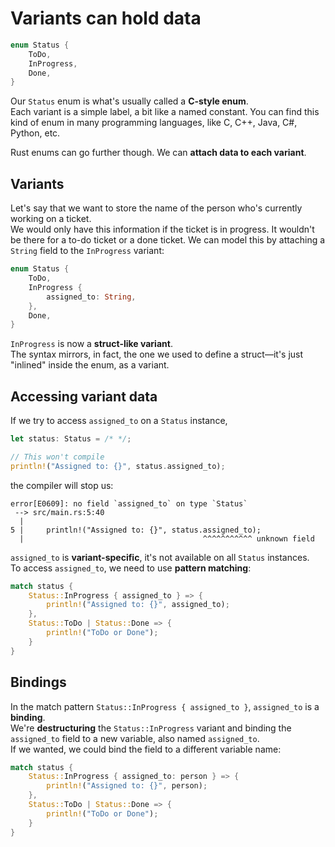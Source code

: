 # Variants can hold data

```rust
enum Status {
    ToDo,
    InProgress,
    Done,
}
```

Our `Status` enum is what's usually called a **C-style enum**.\
Each variant is a simple label, a bit like a named constant. You can find this kind of enum in many programming
languages, like C, C++, Java, C#, Python, etc.

Rust enums can go further though. We can **attach data to each variant**.

## Variants

Let's say that we want to store the name of the person who's currently working on a ticket.\
We would only have this information if the ticket is in progress. It wouldn't be there for a to-do ticket or
a done ticket.
We can model this by attaching a `String` field to the `InProgress` variant:

```rust
enum Status {
    ToDo,
    InProgress {
        assigned_to: String,
    },
    Done,
}
```

`InProgress` is now a **struct-like variant**.\
The syntax mirrors, in fact, the one we used to define a struct—it's just "inlined" inside the enum, as a variant.

## Accessing variant data

If we try to access `assigned_to` on a `Status` instance,

```rust
let status: Status = /* */;

// This won't compile
println!("Assigned to: {}", status.assigned_to);
```

the compiler will stop us:

```text
error[E0609]: no field `assigned_to` on type `Status`
 --> src/main.rs:5:40
  |
5 |     println!("Assigned to: {}", status.assigned_to);
  |                                        ^^^^^^^^^^^ unknown field
```

`assigned_to` is **variant-specific**, it's not available on all `Status` instances.\
To access `assigned_to`, we need to use **pattern matching**:

```rust
match status {
    Status::InProgress { assigned_to } => {
        println!("Assigned to: {}", assigned_to);
    },
    Status::ToDo | Status::Done => {
        println!("ToDo or Done");
    }
}
```

## Bindings

In the match pattern `Status::InProgress { assigned_to }`, `assigned_to` is a **binding**.\
We're **destructuring** the `Status::InProgress` variant and binding the `assigned_to` field to
a new variable, also named `assigned_to`.\
If we wanted, we could bind the field to a different variable name:

```rust
match status {
    Status::InProgress { assigned_to: person } => {
        println!("Assigned to: {}", person);
    },
    Status::ToDo | Status::Done => {
        println!("ToDo or Done");
    }
}
```
